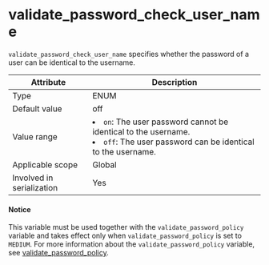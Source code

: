 # validate_password_check_user_name

`validate_password_check_user_name` specifies whether the password of a user can be identical to the username.

| **Attribute** | **Description** |
|---------|-----------------------------------------------------------------------------------------------------------------------------------|
| Type | ENUM |
| Default value | off |
| Value range | <li> `on`: The user password cannot be identical to the username.   <li> `off`: The user password can be identical to the username. |
| Applicable scope | Global |
| Involved in serialization | Yes |

  <main id="notice" type='notice'>
    <h4>Notice</h4>
    <p>This variable must be used together with the <code>validate_password_policy</code> variable and takes effect only when <code>validate_password_policy</code> is set to <code>MEDIUM</code>. For more information about the <code>validate_password_policy</code> variable, see <a href="14200.validate_password_policy-global.md">validate_password_policy</a>. </p>
  </main>
